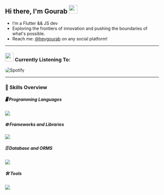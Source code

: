 ## Hi there, I'm Gourab <img src="https://emojis.slackmojis.com/emojis/images/1643515334/13528/blob-spiral.gif?1643515334" width="28" />
- I’m a Flutter && JS dev
- Exploring the frontiers of innovation and pushing the boundaries of what's possible.
- Reach me: <a href="https://gourab-sarkar-portfolio.web.app/" target="_top">@heygourab</a> on any social platform!
___
### <img src="https://emojis.slackmojis.com/emojis/images/1643514045/41/spotify.png?1643514045" width="28" /> Currently Listening To:
<p align="left">
  <img src="https://novatorem-heygourab.vercel.app/api/spotify?background_color=000000&border_color=1c1c1e" alt="Spotify" style="border-radius: 20px;" />
</p>

____

### 🚀 Skills Overview
##### 🖥️ Programming Languages
<p align="left">
  <a href="https://skillicons.dev">
    <img src="https://skillicons.dev/icons?i=dart,py,js,nodejs,md" />
  </a>
</p>

##### 🌐 Frameworks and Libraries

<p align="left">
    <img src="https://skillicons.dev/icons?i=vue,nuxt,flutter,react,tailwind" />
</p>

##### 🗄️ Database and ORMS

<p align="left">
    <img src="https://skillicons.dev/icons?i=mongodb,prisma" />
</p>

##### 🛠️ Tools

<p align="left">
    <img src="https://skillicons.dev/icons?i=vscode,git,github,postman,blender,figma" />
</p>


